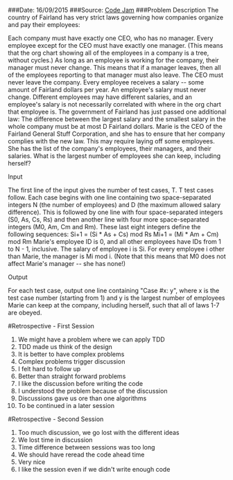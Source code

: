 ###Date: 16/09/2015
###Source: [Code Jam](https://code.google.com/codejam/contest/4254486/dashboard)
###Problem Description
The country of Fairland has very strict laws governing how companies organize and pay their employees:

Each company must have exactly one CEO, who has no manager.
Every employee except for the CEO must have exactly one manager. (This means that the org chart showing all of the employees in a company is a tree, without cycles.)
As long as an employee is working for the company, their manager must never change. This means that if a manager leaves, then all of the employees reporting to that manager must also leave.
The CEO must never leave the company.
Every employee receives a salary -- some amount of Fairland dollars per year. An employee's salary must never change.
Different employees may have different salaries, and an employee's salary is not necessarily correlated with where in the org chart that employee is.
The government of Fairland has just passed one additional law:
The difference between the largest salary and the smallest salary in the whole company must be at most D Fairland dollars.
Marie is the CEO of the Fairland General Stuff Corporation, and she has to ensure that her company complies with the new law. This may require laying off some employees. She has the list of the company's employees, their managers, and their salaries. What is the largest number of employees she can keep, including herself?

Input

The first line of the input gives the number of test cases, T. T test cases follow. Each case begins with one line containing two space-separated integers N (the number of employees) and D (the maximum allowed salary difference). This is followed by one line with four space-separated integers (S0, As, Cs, Rs) and then another line with four more space-separated integers (M0, Am, Cm and Rm). These last eight integers define the following sequences:
Si+1 = (Si * As + Cs) mod Rs
Mi+1 = (Mi * Am + Cm) mod Rm
Marie's employee ID is 0, and all other employees have IDs from 1 to N - 1, inclusive. The salary of employee i is Si. For every employee i other than Marie, the manager is Mi mod i. (Note that this means that M0 does not affect Marie's manager -- she has none!)

Output

For each test case, output one line containing "Case #x: y", where x is the test case number (starting from 1) and y is the largest number of employees Marie can keep at the company, including herself, such that all of laws 1-7 are obeyed.


#Retrospective - First Session 
1. We might have a problem where we can apply TDD 
2. TDD made us think of the design 
3. It is better to have complex problems 
4. Complex problems trigger discussion 
5. I felt hard to follow up 
6. Better than straight forward problems 
7. I like the discussion before writing the code 
8. I understood the problem because of the discussion 
9. Discussions gave us ore than one algorithms 
10. To be continued in a later session 

#Retrospective - Second Session 
1. Too much discussion, we go lost with the different ideas
2. We lost time in discussion 
3. Time difference between sessions was too long 
4. We should have reread the code ahead time
5. Very nice 
6. I like the session even if we didn't write enough code 